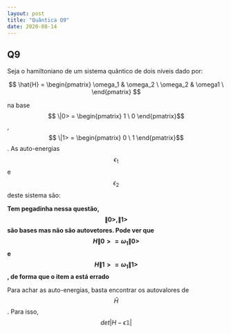```yaml
---
layout: post
title: "Quântica Q9"
date: 2020-08-14
---
```

## Q9
Seja o hamiltoniano de um sistema quântico de dois níveis dado por:

$$ \hat{H} = \begin{pmatrix} \omega_1 & \omega_2 \ \omega_2 & \omega1 \ \end{pmatrix} $$

na base $$ \|0> = \begin{pmatrix} 1  \  0 \end{pmatrix}$$ , $$ \|1> = \begin{pmatrix} 0  \  1 \end{pmatrix}$$.  As auto-energias $$\epsilon_1$$  e $$\epsilon_2$$ deste sistema são:

**Tem pegadinha nessa questão, $$\|0>,\|1>$$ são bases mas não são autovetores. Pode ver que $$H\|0> = \omega_1\|0>$$ e $$H\|1> = \omega_1\|1>$$, de forma que o item a está errado**

Para achar as auto-energias, basta encontrar os autovalores de $$\hat{H}$$. Para isso, $$det|H - \epsilon\mathbb{1}|$$
